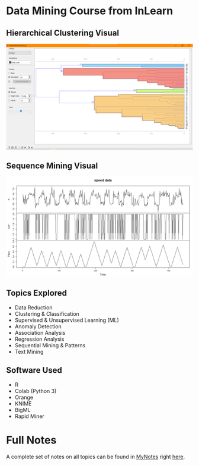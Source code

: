 # Data Mining Course from InLearn

## Hierarchical Clustering Visual
![](https://github.com/Hardik-S/DataMiningCourse/blob/master/Images/Hierarchical%20Clustering%20of%20States%20using%20Cosine%20Distancing.png)

## Sequence Mining Visual
![](https://github.com/Hardik-S/DataMiningCourse/blob/master/Images/Sequence%20Mining%20in%20R.png)

## Topics Explored
- Data Reduction 
- Clustering & Classification
- Supervised & Unsupervised Learning (ML)
- Anomaly Detection
- Association Analysis
- Regression Analysis
- Sequential Mining & Patterns
- Text Mining 

## Software Used
- R
- Colab (Python 3)
- Orange
- KNIME
- BigML
- Rapid Miner

# Full Notes
A complete set of notes on all topics can be found in [MyNotes](https://github.com/Hardik-S/DataMiningCourse/tree/master/MyNotes) right [here](https://github.com/Hardik-S/DataMiningCourse/blob/master/MyNotes/Learning%20Path%20%40%20Become%20a%20Data%20Scientist.txt). 



